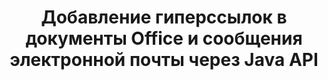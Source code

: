 ---
############################# Static ############################
layout: "auto-gen-gist"
draft: false
path: "ru/assembly/java/hyperlink/otp/"
otherformats: PDF HTML XPS TIFF MHTML TXT XAML EPUB SVG PS PCL XML OTT OXPS MD POT DOC DOCX DOCM DOT DOTX DOTM RTF ODT OTT XLS XLT XLSX XLSM XLTX XLTM XLSB ODS PPT PPTX PPTM PPS PPSX PPSM  POTX POTM ODP EML EMLX MSG 

############################# Head ############################
head_title: "Добавление гиперссылок в документы и отчеты Office OTP через Java API"
head_description: "GroupDocs.Assembl для Java поддерживает динамическую вставку гиперссылок на офисные документы и документы электронной почты, такие как PDF DOCX, RTF, XLSX, PPTX, EML, MSG и другие, внутри приложений Java."

############################# Header ############################
title: "Добавление гиперссылок в документы Office и сообщения электронной почты через Java API"
description: "GroupDocs.Assembly Java API позволяет профессионалам программного обеспечения программно добавлять гиперссылки в сообщения электронной почты и документы Office, такие как PDF DOC, DOCX, RTF, XLSX, CSV, PPTX, MSG и другие."

######################### Download Button #######################
button:
    enable: true

############################# About ############################
about:
    enable: true
    title: "Как использовать Java API для добавления гиперссылок в документы Office и электронные письма?"
    content: |
       Гиперссылка — это слово, фраза или изображение, по которым можно щелкнуть, чтобы перейти к новому документу или новому разделу в текущем документе. Гиперссылки являются основой всемирной паутины и используются для многих необходимых функций во всемирной паутине. GroupDocs.Assembly для Java — это API автоматизации документов и создания отчетов, который помогает разработчикам программного обеспечения динамически вставлять гиперссылки в свои документы или отчеты. API очень стабилен и полностью поддерживает несколько расширенных функций, связанных с управлением гиперссылками, таких как добавление гиперссылок на страницу документа, добавление ссылок на слайд презентации, добавление гиперссылок в ячейки электронной таблицы, изменение содержимого гиперссылок, динамическая вставка ссылок из закладок, удаление ненужных ссылок. ссылки, показывать текст вместо гиперссылки и многое другое. Некоторые из очень распространенных типов документов, такие как PDF, HTML, электронная почта Outlook, Microsoft Office Word, рабочие листы Excel, презентации PowerPoint и т. д., полностью поддерживаются.

############################# content ############################
steps:
    enable: true
    block:
    - title_left: "Вставка гиперссылок на документы обработки текста через Java"
      content_left: |
       Java API GroupDocs.Assembly полностью поддерживает вставку и редактирование гиперссылок внутри различных широко используемых форматов документов. В приведенном ниже примере кода Java показано, как вставлять гиперссылки в документ Microsoft Word.

      title_right: "Вставка гиперссылок в документ OTP с помощью Java"
      content_right: |
        * Настройка исходных и целевых документов
        * Установить выражение Uri, а также отображать текстовое выражение
        * Создайте экземпляр класса [DocumentAssembler](https://apireference.groupdocs.com/assembly/java/com.groupdocs.assembly/DocumentAssembler).
        * Вызовите [AssembleDocument](https://apireference.groupdocs.com/assembly/java/com.groupdocs.assembly/DocumentAssembler#assembleDocument-java.io.InputStream-java.io.OutputStream-com.groupdocs.assembly.LoadSaveOptions-com.groupdocs.assembly.DataSourceInfo...-) для сборки документа. Он поддерживает
          * Поток для чтения шаблона документа.
          * Поток для записи результирующего документа.
          * Дополнительные возможности загрузки и сохранения документа.
          * Информация об объектах источника данных.

      gisthash: "ecae8e7f8626f52f4dda03e76c96ff57"
      gistfile: "add_hyperlinks_to_word_documents.java"

    - title_left: "Добавить гиперссылки в электронные таблицы через Java"
      content_left: |
       Java API GroupDocs.Assembly позволяет программистам с легкостью вставлять и изменять гиперссылки внутри своих электронных таблиц. Они могут легко получить доступ, отредактировать его местоположение или заменить его новым. Следующий код Java демонстрирует, как легко программисты могут добавлять гиперссылки в свои электронные таблицы.

      title_right: "Как вставить гиперссылки в файл OTP"
      content_right: |
        * Настройка исходного и целевого файлов электронных таблиц
        * Установить выражение Uri, а также отображать текстовое выражение
        * Создайте экземпляр класса [DocumentAssembler](https://apireference.groupdocs.com/assembly/java/com.groupdocs.assembly/DocumentAssembler).
        * Вызовите [AssembleDocument](https://apireference.groupdocs.com/assembly/java/com.groupdocs.assembly/DocumentAssembler#assembleDocument-java.io.InputStream-java.io.OutputStream-com.groupdocs.assembly.LoadSaveOptions-com.groupdocs.assembly.DataSourceInfo...-) для сборки документа. Он поддерживает
          * Поток для чтения шаблона документа.
          * Поток для записи результирующего документа.
          * Дополнительные возможности загрузки и сохранения документа.
          * Информация об объектах источника данных.

      gisthash: "92bbf74f1dd23e5f7c6e5b5db0ff2504"
      gistfile: "add_hyperlinks_in_ spreadsheet_documents.java"

    - title_left: "Вставка гиперссылок в презентацию PowerPoint через Java"
      content_left: |
       Java API GroupDocs.Assembly упрощает для программистов решение задач, связанных с управлением документами. Вот пример кода Java, который показывает, как легко программисты могут получить доступ к своим документам презентации PowerPoint и добавить в них гиперссылки.

      title_right: "Как вставлять гиперссылки в презентации"
      content_right: |
        * Настройка исходных и целевых файлов презентации
        * Установите Uri и отобразите текстовые выражения
        * Создайте экземпляр класса [DocumentAssembler](https://apireference.groupdocs.com/assembly/java/com.groupdocs.assembly/DocumentAssembler).
        * Вызовите [AssembleDocument](https://apireference.groupdocs.com/assembly/java/com.groupdocs.assembly/DocumentAssembler#assembleDocument-java.io.InputStream-java.io.OutputStream-com.groupdocs.assembly.LoadSaveOptions-com.groupdocs.assembly.DataSourceInfo...-) для сборки документа. Он поддерживает
          * Поток для чтения шаблона документа.
          * Поток для записи результирующего документа.
          * Дополнительные возможности загрузки и сохранения документа.
          * Информация об объектах источника данных.

      gisthash: "06535fd50bfd353db586671a504d2783"
      gistfile: "add_hyperlinks_in_ presentation_documents.java"

    - title_left: "Используйте Java API для добавления гиперссылок в сообщения электронной почты"
      content_left: |
       GroupDocs.Assembly for Java позволяет разработчикам программного обеспечения легко добавлять гиперссылки в свои сообщения электронной почты с помощью всего нескольких строк кода Java. В следующем примере показано, как легко разработчики могут вставлять гиперссылки в свои документы электронной почты и отправлять их другим пользователям в своих собственных приложениях Java.

      title_right: "Как добавить гиперссылки в электронные письма"
      content_right: |
        * Настройка исходного и целевого файлов электронных таблиц
        * Установите Uri и отобразите текстовые выражения
        * Создайте экземпляр класса [DocumentAssembler](https://apireference.groupdocs.com/assembly/java/com.groupdocs.assembly/DocumentAssembler).
        * Вызовите [AssembleDocument](https://apireference.groupdocs.com/assembly/java/com.groupdocs.assembly/DocumentAssembler#assembleDocument-java.io.InputStream-java.io.OutputStream-com.groupdocs.assembly.LoadSaveOptions-com.groupdocs.assembly.DataSourceInfo...-) для сборки документа. Он поддерживает
          * Поток для чтения шаблона документа.
          * Поток для записи результирующего документа.
          * Дополнительные возможности загрузки и сохранения документа.
          * Информация об объектах источника данных.

      gisthash: "551cef5d45d08caa851d483a705114bb"
      gistfile: "add_hyperlinks_in_email_documents.java"  

    - title_left: "Системные Требования"
      content_left: |
       API GroupDocs.Assembly Java поддерживаются на всех основных платформах и операционных системах. Он может создавать документы в Microsoft Word, Excel, PowerPoint, Outlook, OpenOffice и более 50 других форматах. Полное руководство по системным требованиям см. на странице [системные требования](https://docs.groupdocs.com/assembly/java/system-requirements/). Перед выполнением приведенного ниже кода убедитесь, что на вашем компьютере установлены следующие предварительные компоненты. система:
         * Операционные системы: Microsoft Windows, Linux, MacOS
         * Поддержка версий Java: J2SE 7.0 (1.7), J2SE 8.0 (1.8) или выше
         * Получите последнюю версию Java API GroupDocs.Assembly от [Maven](https://mvnrepository.com/artifact/com.groupdocs/groupdocs-assembly/)
        
      title_right: "Зачем использовать GroupDocs.Assembly"
      content_right: |
        * Создание пользовательских документов из шаблонов.
        * Динамически прикреплять вложения электронной почты.
        * Для создания и автоматизации документов не требуется никакого дополнительного программного обеспечения.
        * Создает выходной документ на основе источника данных.
        * Динамически вставлять содержимое документа в отчет
        * Применение формулы во время сборки электронной таблицы.
        * Обеспечивает поддержку нескольких форматов данных
        * Поддержка последовательных операций с данными.

demos:
    enable: true
        

more_formats:
    enable: true


back_to_top:
    enable: true
---